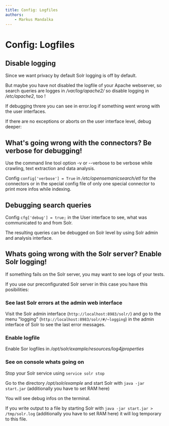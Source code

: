 ```yaml
---
title: Config: Logfiles
authors:
    - Markus Mandalka
---
```


# Config: Logfiles


## Disable logging



Since we want privacy by default Solr logging is off by default.

But maybe you have not disabled the logfile of your Apache webserver, so search queries are logges in */var/log/apache2/* so disable logging in */etc/apache2*, too !

If debugging threre you can see in error.log if something went wrong with the user interfaces.

If there are no exceptions or aborts on the user interface level, debug deeper:

## What's going wrong with the connectors? Be verbose for debugging!


Use the command line tool option -v or --verbose to be verbose while crawling, text extraction and data analysis.

Config `config['verbose'] = True` in */etc/opensemanicsearch/etl* for the connectors or in the special config file of only one special connector to print more infos while indexing.

## Debugging search queries


Config `cfg['debug'] = true;` in the User interface to see, what was communicated to and from Solr.

The resulting queries can be debugged on Solr level by using Solr admin and analysis interface.

## Whats going wrong with the Solr server? Enable Solr logging!


If something fails on the Solr server, you may want to see logs of your tests.

If you use our preconfigurated Solr server in this case you have this posibilities:

### See last Solr errors at the admin web interface


Visit the Solr admin interface (`http://localhost:8983/solr/`) and go to the menu "logging" (`http://localhost:8983/solr/#/~logging`) in the admin interface of Solr to see the last error messages.

### Enable logfile


Enable Sor logfiles in */opt/solr/example/resources/log4jproperties*
### See on console whats going on


Stop your Solr service using
`service solr stop`

Go to the directory */opt/solr/example* and start Solr with
`java -jar start.jar` (additionally you have to set RAM here)

You will see debug infos on the terminal.

If you write output to a file by starting Solr with
`java -jar start.jar > /tmp/solr.log` (additionally you have to set RAM here)
it will log temporary to this file.
